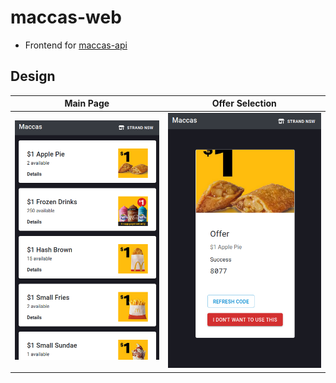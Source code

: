 # maccas-web

- Frontend for [maccas-api](https://github.com/Accurate0/maccas-api)

## Design

Main Page             |  Offer Selection
:-------------------------:|:-------------------------:
![](./resources/mobile.png)  |  ![](./resources/mobile_deal.png)
